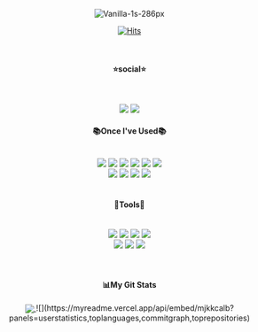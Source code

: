 <div align=center>

![Vanilla-1s-286px](https://github.com/mjkkcalb/mjkkcalb/assets/142865257/4df4f4da-c306-4c27-813a-f3255e869945)

</div>

<div align=center>
  
[![Hits](https://hits.seeyoufarm.com/api/count/incr/badge.svg?url=https%3A%2F%2Fgithub.com%2Fmjkkcalb&count_bg=%23E7B4AF&title_bg=%23D5D0CD&icon=icq.svg&icon_color=%23E7E7E7&title=hits&edge_flat=false)](https://hits.seeyoufarm.com)

</div>

<br>

<h4 align="center">⭐social⭐</h4>
<br>
<p align="center">
<div align="center">
<a href="https://www.instagram.com/mjkkcalb"/><img src="https://img.shields.io/badge/instagram-E4405F?style=flat-square&logo=instagram&logoColor=white"/></a>
<a href="https://velog.io/@mjkkcalb/posts"/><img src="https://img.shields.io/badge/velog-20C997?style=flat-square&logo=velog&logoColor=white"/></a>
</div>

<div align="center">
<h4>📚Once I've Used📚</h4>
  <br>
<div align="center">
<img src="https://img.shields.io/badge/html5-E34F26.svg?&style=flat-squar&logo=html5&logoColor=white"/>
<img src="https://img.shields.io/badge/css3-1572B6.svg?&style=flat-squar&logo=css3&logoColor=white"/>
<img src="https://img.shields.io/badge/javascript-F7DF1E.svg?&style=flat-squar&logo=javascript&logoColor=white"/>
<img src="https://img.shields.io/badge/sass-FFB13B.svg?&style=flat-squar&logo=sass&logoColor=white"/>
<img src="https://img.shields.io/badge/styledcomponents-DB7093.svg?&style=flat-squar&logo=styledcomponents&logoColor=white"/>
<img src="https://img.shields.io/badge/react-61DAFB.svg?&style=flat-squar&logo=react&logoColor=white"/>
</div>
<div align="center">
<img src="https://img.shields.io/badge/nodedotjs-339933.svg?&style=flat-squar&logo=nodedotjs&logoColor=white"/>
<img src="https://img.shields.io/badge/express-000000.svg?&style=flat-squar&logo=express&logoColor=white"/>
<img src="https://img.shields.io/badge/ejs-B4CA65.svg?&style=flat-squar&logo=ejs&logoColor=white"/>
<img src="https://img.shields.io/badge/mongodb-47A248.svg?&style=flat-squar&logo=mongodb&logoColor=white"/>
</div>
</div>
<br>
<div align="center">
<h4>📎Tools📎</h4>
  <br>
<div align="center">
<img src="https://img.shields.io/badge/visualstudiocode-007ACC.svg?&style=flat-squar&logo=visualstudiocode&logoColor=white"/>
<img src="https://img.shields.io/badge/git-F05032.svg?&style=flat-squar&logo=git&logoColor=white"/>
<img src="https://img.shields.io/badge/github-181717.svg?&style=flat-squar&logo=github&logoColor=white"/>
<img src="https://img.shields.io/badge/notion-44C1C5.svg?&style=flat-squar&logo=notion&logoColor=black"/>
  <br>
<img src="https://img.shields.io/badge/figma-F24E1E.svg?&style=flat-squar&logo=figma&logoColor=white"/>
<img src="https://img.shields.io/badge/adobephotoshop-31A8FF.svg?&style=flat-squar&logo=adobephotoshop&logoColor=white"/>
<img src="https://img.shields.io/badge/adobeillustrator-FF9A00.svg?&style=flat-squar&logo=adobeillustrator&logoColor=white"/>
</div>
</div>

<br>

<!-- [![Top Langs](https://github-readme-stats.vercel.app/api/top-langs/?username==mjkkcalb&layout=compact)](https://github.com/anuraghazra/github-readme-stats) -->
 <!--[![Top Langs](https://github-readme-stats.vercel.app/api/top-langs/?username==mjkkcalb&layout=compact)](https://github.com/anuraghazra/github-readme-stats) -->

<br>

<div align="center">
<!-- <h4 align="center"> My Most Used Languages </h4>
  <a href="https://github.com/mjkkcalb" align="center">
    <img align="center" src="https://github-readme-stats.vercel.app/api/top-langs/?username=mjkkcalb&layout=compact&show_icons=true&show_owner=true&hide_title=true&theme=vue&hide=Objective%2DC" />
  </a>-->

 <h4 align="center"> 📊My Git Stats </h4>
 <a href="https://github.com/mjkkcalb" align="center">
    <img align="center" src="https://github-readme-stats.vercel.app/api?username=mjkkcalb&hide=contribs,prs&hide_title=true&show_icons=true&include_all_commits=true&theme=vue" />
  </a>
![](https://myreadme.vercel.app/api/embed/mjkkcalb?panels=userstatistics,toplanguages,commitgraph,toprepositories) 
  
</div>





<!--
**mjkkcalb/mjkkcalb** is a ✨ _special_ ✨ repository because its `README.md` (this file) appears on your GitHub profile.

Here are some ideas to get you started:

- 🔭 I’m currently working on ...
- 🌱 I’m currently learning ...
- 👯 I’m looking to collaborate on ...
- 🤔 I’m looking for help with ...
- 💬 Ask me about ...
- 📫 How to reach me: ...
- 😄 Pronouns: ...
- ⚡ Fun fact: ...
-->
